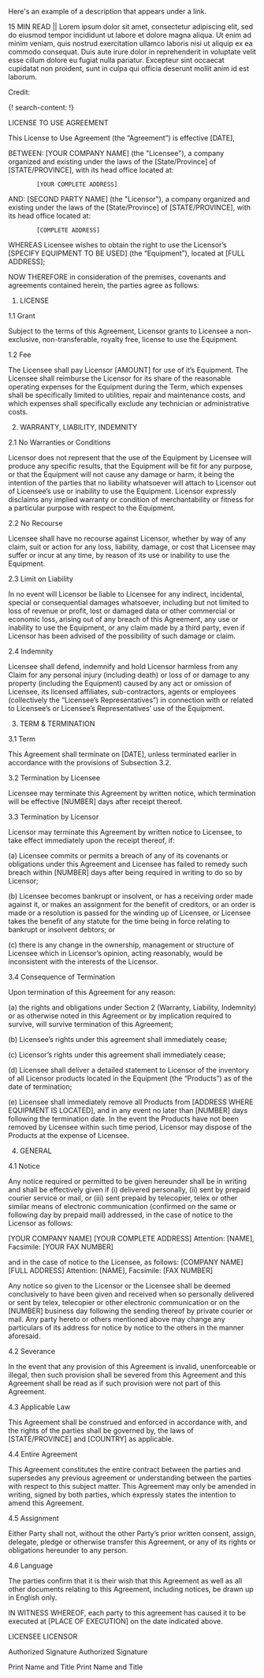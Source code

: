 Here's an example of a description that appears under a link.

15 MIN READ || Lorem ipsum dolor sit amet, consectetur adipiscing elit, sed do eiusmod tempor incididunt ut labore et dolore magna aliqua. Ut enim ad minim veniam, quis nostrud exercitation ullamco laboris nisi ut aliquip ex ea commodo consequat. Duis aute irure dolor in reprehenderit in voluptate velit esse cillum dolore eu fugiat nulla pariatur. Excepteur sint occaecat cupidatat non proident, sunt in culpa qui officia deserunt mollit anim id est laborum.

Credit: []()


{! search-content: !}


LICENSE TO USE AGREEMENT



This License to Use Agreement (the “Agreement”) is effective [DATE],


BETWEEN:	[YOUR COMPANY NAME] (the "Licensee"), a company organized and existing under the laws of the [State/Province] of [STATE/PROVINCE], with its head office located at:

			[YOUR COMPLETE ADDRESS]

AND:	[SECOND PARTY NAME] (the "Licensor"), a company organized and existing under the laws of the [State/Province] of [STATE/PROVINCE], with its head office located at:

			[COMPLETE ADDRESS]


WHEREAS Licensee wishes to obtain the right to use the Licensor’s [SPECIFY EQUIPMENT TO BE USED] (the “Equipment”), located at [FULL ADDRESS];

NOW THEREFORE in consideration of the premises, covenants and agreements contained herein, the parties agree as follows:


1.	LICENSE

1.1 	Grant

Subject to the terms of this Agreement, Licensor grants to Licensee a non-exclusive, non-transferable, royalty free, license to use the Equipment.

1.2 	Fee

The Licensee shall pay Licensor [AMOUNT] for use of it’s Equipment. The Licensee shall reimburse the Licensor for its share of the reasonable operating expenses for the Equipment during the Term, which expenses shall be specifically limited to utilities, repair and maintenance costs, and which expenses shall specifically exclude any technician or administrative costs.


2.	WARRANTY, LIABILITY, INDEMNITY

2.1 	No Warranties or Conditions

Licensor does not represent that the use of the Equipment by Licensee will produce any specific results, that the Equipment will be fit for any purpose, or that the Equipment will not cause any damage or harm, it being the intention of the parties that no liability whatsoever will attach to Licensor out of Licensee’s use or inability to use the Equipment. Licensor expressly disclaims any implied warranty or condition of merchantability or fitness for a particular purpose with respect to the Equipment.

2.2  	No Recourse

Licensee shall have no recourse against Licensor, whether by way of any claim, suit or action for any loss, liability, damage, or cost that Licensee may suffer or incur at any time, by reason of its use or inability to use the Equipment.

2.3  	Limit on Liability

In no event will Licensor be liable to Licensee for any indirect, incidental, special or consequential damages whatsoever, including but not limited to loss of revenue or profit, lost or damaged data or other commercial or economic loss, arising out of any breach of this Agreement, any use or inability to use the Equipment, or any claim made by a third party, even if Licensor has been advised of the possibility of such damage or claim.

2.4  	Indemnity

Licensee shall defend, indemnify and hold Licensor harmless from any Claim for any personal injury (including death) or loss of or damage to any property (including the Equipment) caused by any act or omission of Licensee, its licensed affiliates, sub-contractors, agents or employees (collectively the “Licensee’s Representatives”) in connection with or related to Licensee’s or Licensee’s Representatives’ use of the Equipment.

3.	TERM & TERMINATION

3.1	Term

This Agreement shall terminate on [DATE], unless terminated earlier in accordance with the provisions of Subsection 3.2.

3.2	Termination by Licensee

Licensee may terminate this Agreement by written notice, which termination will be effective [NUMBER] days after receipt thereof.

3.3	Termination by Licensor

Licensor may terminate this Agreement by written notice to Licensee, to take effect immediately upon the receipt thereof, if:

(a)	Licensee commits or permits a breach of any of its covenants or obligations under this Agreement and Licensee has failed to remedy such breach within [NUMBER] days after being required in writing to do so by Licensor;

(b)	Licensee becomes bankrupt or insolvent, or has a receiving order made against it, or makes an assignment for the benefit of creditors, or an order is made or a resolution is passed for the winding up of Licensee, or Licensee takes the benefit of any statute for the time being in force relating to bankrupt or insolvent debtors; or

(c)	there is any change in the ownership, management or structure of Licensee which in Licensor’s opinion, acting reasonably, would be inconsistent with the interests of the Licensor.

3.4	Consequence of Termination

Upon termination of this Agreement for any reason:

(a)	the rights and obligations under Section 2 (Warranty, Liability, Indemnity) or as otherwise noted in this Agreement or by implication required to survive, will survive termination of this Agreement;

(b)	Licensee’s rights under this agreement shall immediately cease;

(c)	Licensor’s rights under this agreement shall immediately cease;

(d)	Licensee shall deliver a detailed statement to Licensor of the inventory of all Licensor products located in the Equipment (the “Products”) as of the date of termination;	

(e)	Licensee shall immediately remove all Products from [ADDRESS WHERE EQUIPMENT IS LOCATED], and in any event no later than [NUMBER] days following the termination date. In the event the Products have not been removed by Licensee within such time period, Licensor may dispose of the Products at the expense of Licensee.


4.	GENERAL

4.1	Notice

Any notice required or permitted to be given hereunder shall be in writing and shall be effectively given if (i) delivered personally, (ii) sent by prepaid courier service or mail, or (iii) sent prepaid by telecopier, telex or other similar means of electronic communication (confirmed on the same or following day by prepaid mail) addressed, in the case of notice to the Licensor as follows:

[YOUR COMPANY NAME]
[YOUR COMPLETE ADDRESS]
Attention:	[NAME], 
Facsimile: 	[YOUR FAX NUMBER] 

and in the case of notice to the Licensee, as follows:
[COMPANY NAME]
[FULL ADDRESS]
Attention: 	[NAME], 
Facsimile:	[FAX NUMBER] 

Any notice so given to the Licensor or the Licensee shall be deemed conclusively to have been given and received when so personally delivered or sent by telex, telecopier or other electronic communication or on the [NUMBER] business day following the sending thereof by private courier or mail. Any party hereto or others mentioned above may change any particulars of its address for notice by notice to the others in the manner aforesaid.

4.2  	Severance

In the event that any provision of this Agreement is invalid, unenforceable or illegal, then such provision shall be severed from this Agreement and this Agreement shall be read as if such provision were not part of this Agreement.

4.3  	Applicable Law

This Agreement shall be construed and enforced in accordance with, and the rights of the parties shall be governed by, the laws of [STATE/PROVINCE] and [COUNTRY] as applicable.

4.4  	Entire Agreement

This Agreement constitutes the entire contract between the parties and supersedes any previous agreement or understanding between the parties with respect to this subject matter. This Agreement may only be amended in writing, signed by both parties, which expressly states the intention to amend this Agreement.

4.5  	Assignment

Either Party shall not, without the other Party’s prior written consent, assign, delegate, pledge or otherwise transfer this Agreement, or any of its rights or obligations hereunder to any person.

4.6  	Language

The parties confirm that it is their wish that this Agreement as well as all other documents relating to this Agreement, including notices, be drawn up in English only. 




IN WITNESS WHEREOF, each party to this agreement has caused it to be executed at [PLACE OF EXECUTION] on the date indicated above.


LICENSEE 						LICENSOR



													
Authorized Signature					Authorized Signature


													
Print Name and Title					Print Name and Title

